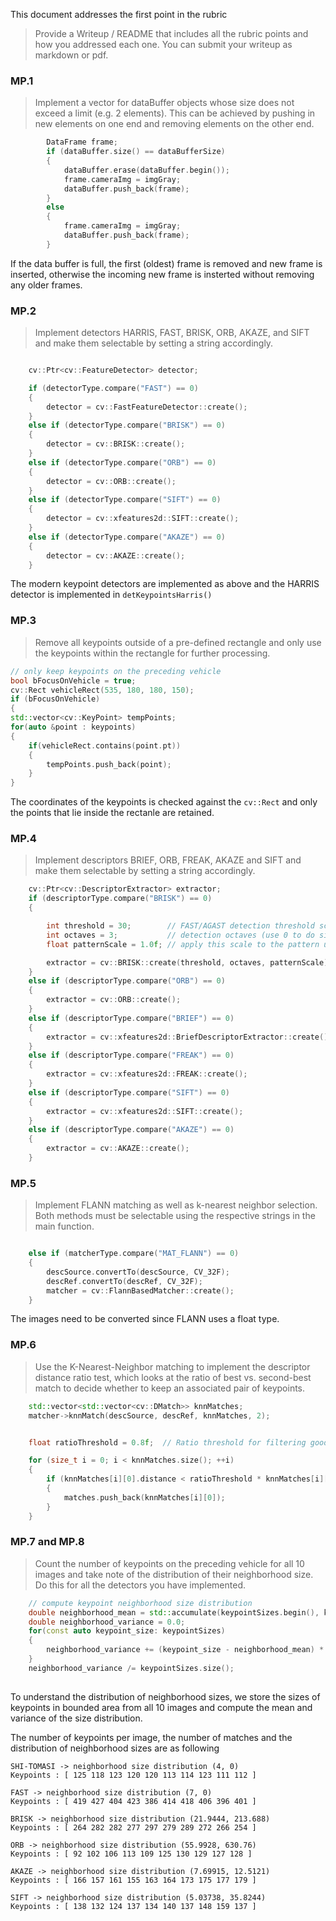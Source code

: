 This document addresses the first point in the rubric 
>Provide a Writeup / README that includes all the rubric points and how you addressed each one. You can submit your writeup as markdown or pdf.


### MP.1
> Implement a vector for dataBuffer objects whose size does not exceed a limit (e.g. 2 elements). This can be achieved by pushing in new elements on one end and removing elements on the other end.

```C++
        DataFrame frame;
        if (dataBuffer.size() == dataBufferSize)
        {
            dataBuffer.erase(dataBuffer.begin());
            frame.cameraImg = imgGray;
            dataBuffer.push_back(frame);
        }
        else
        {
            frame.cameraImg = imgGray;
            dataBuffer.push_back(frame);
        }
```

If the data buffer is full, the first (oldest) frame is removed and new frame is inserted, otherwise the incoming new frame is insterted without removing any older frames.

### MP.2
> Implement detectors HARRIS, FAST, BRISK, ORB, AKAZE, and SIFT and make them selectable by setting a string accordingly.

```C++

    cv::Ptr<cv::FeatureDetector> detector;

    if (detectorType.compare("FAST") == 0) 
    {
        detector = cv::FastFeatureDetector::create();
    }
    else if (detectorType.compare("BRISK") == 0)
    {
        detector = cv::BRISK::create();
    }
    else if (detectorType.compare("ORB") == 0)
    {
        detector = cv::ORB::create();
    }
    else if (detectorType.compare("SIFT") == 0)
    {
        detector = cv::xfeatures2d::SIFT::create();
    }
    else if (detectorType.compare("AKAZE") == 0)
    {
        detector = cv::AKAZE::create();
    }

```
The modern keypoint detectors are implemented as above and the HARRIS detector is implemented in `detKeypointsHarris()`

### MP.3

>Remove all keypoints outside of a pre-defined rectangle and only use the keypoints within the rectangle for further processing.

```C++
// only keep keypoints on the preceding vehicle
bool bFocusOnVehicle = true;
cv::Rect vehicleRect(535, 180, 180, 150);
if (bFocusOnVehicle)
{
std::vector<cv::KeyPoint> tempPoints;
for(auto &point : keypoints)
{
    if(vehicleRect.contains(point.pt))
    {
        tempPoints.push_back(point);
    }
}
```
The coordinates of the keypoints is checked against the `cv::Rect` and only the points that lie inside the rectanle are retained.


### MP.4

> Implement descriptors BRIEF, ORB, FREAK, AKAZE and SIFT and make them selectable by setting a string accordingly.

```C++
    cv::Ptr<cv::DescriptorExtractor> extractor;
    if (descriptorType.compare("BRISK") == 0)
    {

        int threshold = 30;        // FAST/AGAST detection threshold score.
        int octaves = 3;           // detection octaves (use 0 to do single scale)
        float patternScale = 1.0f; // apply this scale to the pattern used for sampling the neighbourhood of a keypoint.

        extractor = cv::BRISK::create(threshold, octaves, patternScale);
    }
    else if (descriptorType.compare("ORB") == 0)
    {
        extractor = cv::ORB::create();
    }
    else if (descriptorType.compare("BRIEF") == 0)
    {
        extractor = cv::xfeatures2d::BriefDescriptorExtractor::create();
    }
    else if (descriptorType.compare("FREAK") == 0)
    {
        extractor = cv::xfeatures2d::FREAK::create();
    }
    else if (descriptorType.compare("SIFT") == 0)
    {
        extractor = cv::xfeatures2d::SIFT::create();
    }
    else if (descriptorType.compare("AKAZE") == 0)
    {
        extractor = cv::AKAZE::create();
    }
```

### MP.5
> Implement FLANN matching as well as k-nearest neighbor selection. Both methods must be selectable using the respective strings in the main function.

```C++

    else if (matcherType.compare("MAT_FLANN") == 0)
    {
        descSource.convertTo(descSource, CV_32F);
        descRef.convertTo(descRef, CV_32F);
        matcher = cv::FlannBasedMatcher::create(); 
    }
```
The images need to be converted since FLANN uses a float type.

### MP.6
> Use the K-Nearest-Neighbor matching to implement the descriptor distance ratio test, which looks at the ratio of best vs. second-best match to decide whether to keep an associated pair of keypoints.

```C++
    std::vector<std::vector<cv::DMatch>> knnMatches;
    matcher->knnMatch(descSource, descRef, knnMatches, 2);


    float ratioThreshold = 0.8f;  // Ratio threshold for filtering good matches

    for (size_t i = 0; i < knnMatches.size(); ++i)
    {
        if (knnMatches[i][0].distance < ratioThreshold * knnMatches[i][1].distance) 
        {
            matches.push_back(knnMatches[i][0]);
        }
    }
```

### MP.7 and MP.8

> Count the number of keypoints on the preceding vehicle for all 10 images and take note of the distribution of their neighborhood size. Do this for all the detectors you have implemented.

```C++
    // compute keypoint neighborhood size distribution
    double neighborhood_mean = std::accumulate(keypointSizes.begin(), keypointSizes.end(), 0.0) / keypointSizes.size();
    double neighborhood_variance = 0.0;
    for(const auto keypoint_size: keypointSizes)
    {
        neighborhood_variance += (keypoint_size - neighborhood_mean) * (keypoint_size - neighborhood_mean);
    }
    neighborhood_variance /= keypointSizes.size();
    
```

To understand the distribution of neighborhood sizes, we store the sizes of keypoints in bounded area from all 10 images and compute the mean and variance of the size distribution.

The number of keypoints per image, the number of matches and the distribution of neighborhood sizes are as following

```
SHI-TOMASI -> neighborhood size distribution (4, 0)
Keypoints : [ 125 118 123 120 120 113 114 123 111 112 ]

FAST -> neighborhood size distribution (7, 0)
Keypoints : [ 419 427 404 423 386 414 418 406 396 401 ]

BRISK -> neighborhood size distribution (21.9444, 213.688)
Keypoints : [ 264 282 282 277 297 279 289 272 266 254 ]

ORB -> neighborhood size distribution (55.9928, 630.76)
Keypoints : [ 92 102 106 113 109 125 130 129 127 128 ]

AKAZE -> neighborhood size distribution (7.69915, 12.5121)
Keypoints : [ 166 157 161 155 163 164 173 175 177 179 ]

SIFT -> neighborhood size distribution (5.03738, 35.8244)
Keypoints : [ 138 132 124 137 134 140 137 148 159 137 ]
```